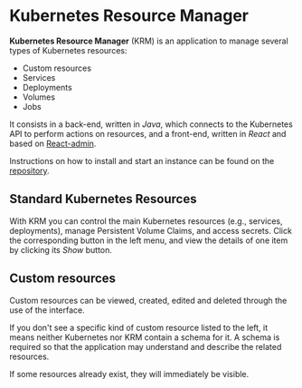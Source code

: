 # Kubernetes Resource Manager

**Kubernetes Resource Manager** (KRM) is an application to manage several types of Kubernetes resources:

- Custom resources
- Services
- Deployments
- Volumes
- Jobs

It consists in a back-end, written in *Java*, which connects to the Kubernetes API to perform actions on resources, and a front-end, written in *React* and based on [React-admin](https://marmelab.com/react-admin/).

Instructions on how to install and start an instance can be found on the [repository](https://github.com/scc-digitalhub/custom-resource-manager).

## Standard Kubernetes Resources

With KRM you can control the main Kubernetes resources (e.g., services, deployments), manage Persistent Volume Claims, and access secrets. Click the corresponding button in the left menu, and view the details of one item by clicking its *Show* button.

## Custom resources

Custom resources can be viewed, created, edited and deleted through the use of the interface. 

If you don't see a specific kind of custom resource listed to the left, it means neither Kubernetes nor KRM contain a schema for it. A schema is required so that the application may understand and describe the related resources.

If some resources already exist, they will immediately be visible.
